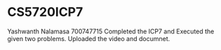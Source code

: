 # CS5720ICP7
Yashwanth Nalamasa
700747715
Completed the ICP7 and Executed the given two problems.
Uploaded the video and documnet.
